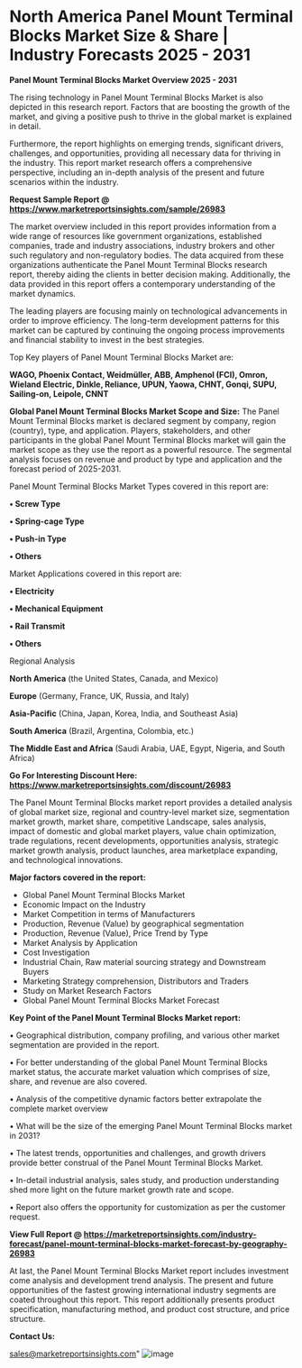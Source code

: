  # North America Panel Mount Terminal Blocks Market Size & Share | Industry Forecasts 2025 - 2031

<Strong> Panel Mount Terminal Blocks Market Overview 2025 - 2031</strong>

The rising technology in Panel Mount Terminal Blocks Market is also depicted in this research report. Factors that are boosting the growth of the market, and giving a positive push to thrive in the global market is explained in detail.

Furthermore, the report highlights on emerging trends, significant drivers, challenges, and opportunities, providing all necessary data for thriving in the industry. This report market research offers a comprehensive perspective, including an in-depth analysis of the present and future scenarios within the industry.

<strong>Request Sample Report @ <a href=https://www.marketreportsinsights.com/sample/26983>https://www.marketreportsinsights.com/sample/26983</a></strong>

The market overview included in this report provides information from a wide range of resources like government organizations, established companies, trade and industry associations, industry brokers and other such regulatory and non-regulatory bodies. The data acquired from these organizations authenticate the Panel Mount Terminal Blocks research report, thereby aiding the clients in better decision making. Additionally, the data provided in this report offers a contemporary understanding of the market dynamics.

The leading players are focusing mainly on technological advancements in order to improve efficiency. The long-term development patterns for this market can be captured by continuing the ongoing process improvements and financial stability to invest in the best strategies.

Top Key players of Panel Mount Terminal Blocks Market are:

<strong>WAGO, Phoenix Contact, Weidmüller, ABB, Amphenol (FCI), Omron, Wieland Electric, Dinkle, Reliance, UPUN, Yaowa, CHNT, Gonqi, SUPU, Sailing-on, Leipole, CNNT</strong>

<strong><b>Global Panel Mount Terminal Blocks Market Scope and Size:</b></strong>
The Panel Mount Terminal Blocks market is declared segment by company, region (country), type, and application. Players, stakeholders, and other participants in the global Panel Mount Terminal Blocks market will gain the market scope as they use the report as a powerful resource. The segmental analysis focuses on revenue and product by type and application and the forecast period of 2025-2031.

Panel Mount Terminal Blocks Market Types covered in this report are:

<strong>• Screw Type

• Spring-cage Type

• Push-in Type

• Others</strong>

Market Applications covered in this report are:

<strong>• Electricity

• Mechanical Equipment

• Rail Transmit

• Others</strong> 

Regional Analysis

<strong>North America</strong> (the United States, Canada, and Mexico)

<strong>Europe</strong> (Germany, France, UK, Russia, and Italy)

<strong>Asia-Pacific</strong> (China, Japan, Korea, India, and Southeast Asia)

<strong>South America</strong> (Brazil, Argentina, Colombia, etc.)

<strong>The Middle East and Africa</strong> (Saudi Arabia, UAE, Egypt, Nigeria, and South Africa)

<strong>Go For Interesting Discount Here: <a href=https://www.marketreportsinsights.com/discount/26983>https://www.marketreportsinsights.com/discount/26983</a></strong>

The Panel Mount Terminal Blocks market report provides a detailed analysis of global market size, regional and country-level market size, segmentation market growth, market share, competitive Landscape, sales analysis, impact of domestic and global market players, value chain optimization, trade regulations, recent developments, opportunities analysis, strategic market growth analysis, product launches, area marketplace expanding, and technological innovations.

<strong><b>Major factors covered in the report:</b></strong>
<ul>
  <li>Global Panel Mount Terminal Blocks Market </li>
  <li>Economic Impact on the Industry</li>
  <li>Market Competition in terms of Manufacturers</li>
  <li>Production, Revenue (Value) by geographical segmentation</li>
  <li>Production, Revenue (Value), Price Trend by Type</li>
  <li>Market Analysis by Application</li>
  <li>Cost Investigation</li>
  <li>Industrial Chain, Raw material sourcing strategy and Downstream Buyers</li>
  <li>Marketing Strategy comprehension, Distributors and Traders</li>
  <li>Study on Market Research Factors</li>
  <li>Global Panel Mount Terminal Blocks Market Forecast</li>
</ul>

<strong><b>Key Point of the Panel Mount Terminal Blocks Market report:</b></strong>

• Geographical distribution, company profiling, and various other market segmentation are provided in the report.

• For better understanding of the global Panel Mount Terminal Blocks market status, the accurate market valuation which comprises of size, share, and revenue are also covered.

• Analysis of the competitive dynamic factors better extrapolate the complete market overview

• What will be the size of the emerging Panel Mount Terminal Blocks market in 2031?

• The latest trends, opportunities and challenges, and growth drivers provide better construal of the Panel Mount Terminal Blocks Market.

• In-detail industrial analysis, sales study, and production understanding shed more light on the future market growth rate and scope.

• Report also offers the opportunity for customization as per the customer request.

<strong><b>View Full Report @ <a href=https://marketreportsinsights.com/industry-forecast/panel-mount-terminal-blocks-market-forecast-by-geography-26983>https://marketreportsinsights.com/industry-forecast/panel-mount-terminal-blocks-market-forecast-by-geography-26983</a></b></strong>


At last, the Panel Mount Terminal Blocks Market report includes investment come analysis and development trend analysis. The present and future opportunities of the fastest growing international industry segments are coated throughout this report. This report additionally presents product specification, manufacturing method, and product cost structure, and price structure.

<strong>Contact Us:</strong>

sales@marketreportsinsights.com"
![image](https://github.com/user-attachments/assets/8996f457-5a6b-4f7b-88cc-d498b261001b)
